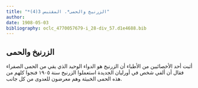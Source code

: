 ```yaml
---
title: "*الزرنيخ والحمى*. المقتبس 3(4)"
author: 
date: 1908-05-03
bibliography: oclc_4770057679-i_28-div_57.d1e4688.bib
---
```




##  الزرنيخ والحمى 


 أثبت  أحد  الأخصائيين من الأطباء أن الزرنيخ هو الدواء الوحيد الذي يقي من الحمى الصفراء فقال أن ألفي شخص في أورليان الجديدة استعملوا الزرنيخ سنة  ١٩٠٥  فنجوا كلهم من هذه الحمى الخبيثة وهم معرضون للعدوى من كل جانب. 
